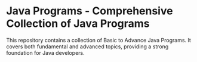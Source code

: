 # Java Programs - Comprehensive Collection of Java Programs

This repository contains a collection of Basic to Advance Java Programs. It covers both fundamental and advanced topics, providing a strong foundation for Java developers.
